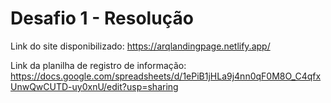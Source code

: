 
# Desafio 1 - Resolução

Link do site disponibilizado: https://arqlandingpage.netlify.app/

Link da planilha de registro de informação: https://docs.google.com/spreadsheets/d/1ePiB1jHLa9j4nn0qF0M8O_C4qfxUnwQwCUTD-uy0xnU/edit?usp=sharing

